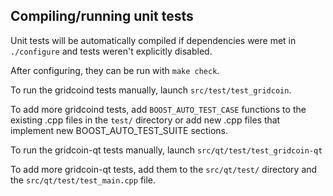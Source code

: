 Compiling/running unit tests
------------------------------------

Unit tests will be automatically compiled if dependencies were met in `./configure`
and tests weren't explicitly disabled.

After configuring, they can be run with `make check`.

To run the gridcoind tests manually, launch `src/test/test_gridcoin`.

To add more gridcoind tests, add `BOOST_AUTO_TEST_CASE` functions to the existing
.cpp files in the `test/` directory or add new .cpp files that
implement new BOOST_AUTO_TEST_SUITE sections.

To run the gridcoin-qt tests manually, launch `src/qt/test/test_gridcoin-qt`

To add more gridcoin-qt tests, add them to the `src/qt/test/` directory and
the `src/qt/test/test_main.cpp` file.
